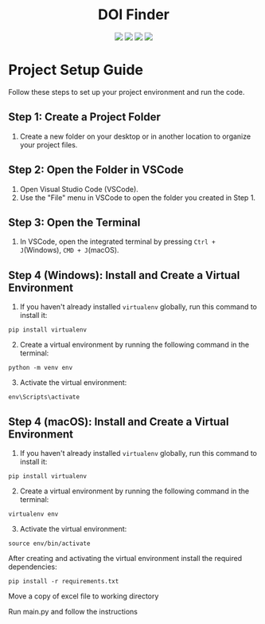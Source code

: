 <h1 align="center">DOI Finder</h1>

<p align="center">
  
<img src="https://img.shields.io/badge/made%20by-berkeokur-blue.svg" >

<img src="https://img.shields.io/badge/version-1.0 Beta 2-green.svg">

<img src="https://badges.frapsoft.com/os/v1/open-source.svg?v=103" >

<img src="https://img.shields.io/badge/PRs-welcome-brightgreen.svg?style=flat">
</p>

# Project Setup Guide

Follow these steps to set up your project environment and run the code.

## Step 1: Create a Project Folder

1. Create a new folder on your desktop or in another location to organize your project files.

## Step 2: Open the Folder in VSCode

1. Open Visual Studio Code (VSCode).
2. Use the "File" menu in VSCode to open the folder you created in Step 1.

## Step 3: Open the Terminal

1. In VSCode, open the integrated terminal by pressing `Ctrl + J`(Windows), `CMD + J`(macOS).

## Step 4 (Windows): Install and Create a Virtual Environment

1. If you haven't already installed `virtualenv` globally, run this command to install it:

```
pip install virtualenv
```

2. Create a virtual environment by running the following command in the terminal:

```
python -m venv env
```
3. Activate the virtual environment:

```
env\Scripts\activate
```

## Step 4 (macOS): Install and Create a Virtual Environment

1. If you haven't already installed `virtualenv` globally, run this command to install it:

```
pip install virtualenv
```

2. Create a virtual environment by running the following command in the terminal:

```
virtualenv env
```

3. Activate the virtual environment:

```
source env/bin/activate
```

After creating and activating the virtual environment
install the required dependencies:

```
pip install -r requirements.txt
```

Move a copy of excel file to working directory

Run main.py and follow the instructions